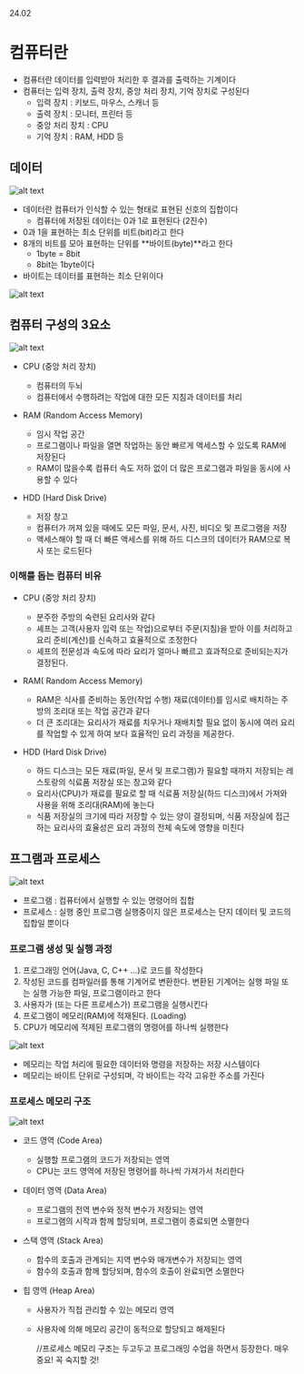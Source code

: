 24.02

# 컴퓨터란

- 컴퓨터란 데이터를 입력받아 처리한 후 결과를 출력하는 기계이다
- 컴퓨터는 입력 장치, 출력 장치, 중앙 처리 장치, 기억 장치로 구성된다
  - 입력 장치 : 키보드, 마우스, 스캐너 등
  - 출력 장치 : 모니터, 프린터 등
  - 중앙 처리 장치 : CPU
  - 기억 장치 : RAM, HDD 등

## 데이터
![alt text](image-6.png)
- 데이터란 컴퓨터가 인식할 수 있는 형태로 표현된 신호의 집합이다
  - 컴퓨터에 저장된 데이터는 0과 1로 표현된다 (2진수)
- 0과 1을 표현하는 최소 단위를 비트(bit)라고 한다
- 8개의 비트를 모아 표현하는 단위를 **바이트(byte)**라고 한다
  - 1byte = 8bit
  - 8bit는 1byte이다
- 바이트는 데이터를 표현하는 최소 단위이다

![alt text](image-7.png)

## 컴퓨터 구성의 3요소
![alt text](image-8.png)

- CPU (중앙 처리 장치)
  - 컴퓨터의 두뇌
  - 컴퓨터에서 수행하려는 작업에 대한 모든 지침과 데이터를 처리

- RAM (Random Access Memory)
  - 임시 작업 공간
  - 프로그램이나 파일을 열면 작업하는 동안 빠르게 액세스할 수 있도록 RAM에 저장된다
  - RAM이 많을수록 컴퓨터 속도 저하 없이 더 많은 프로그램과 파일을 동시에 사용할 수 있다

- HDD (Hard Disk Drive)
  - 저장 창고
  - 컴퓨터가 꺼져 있을 때에도 모든 파일, 문서, 사진, 비디오 및 프로그램을 저장
  - 액세스해야 할 때 더 빠른 액세스를 위해 하드 디스크의 데이터가 RAM으로 복사 또는 로드된다

### 이해를 돕는 컴퓨터 비유

- CPU (중앙 처리 장치)
  - 분주한 주방의 숙련된 요리사와 같다
  - 셰프는 고객(사용자 입력 또는 작업)으로부터 주문(지침)을 받아 이를 처리하고 요리 준비(계산)를 신속하고 효율적으로 조정한다
  - 셰프의 전문성과 속도에 따라 요리가 얼마나 빠르고 효과적으로 준비되는지가 결정된다.

- RAM( Random Access Memory)
  - RAM은 식사를 준비하는 동안(작업 수행) 재료(데이터)를 임시로 배치하는 주방의 조리대 또는 작업 공간과 같다
  - 더 큰 조리대는 요리사가 재료를 치우거나 재배치할 필요 없이 동시에 여러 요리를 작업할 수 있게 하여 보다 효율적인 요리 과정을 제공한다.

- HDD (Hard Disk Drive)
  - 하드 디스크는 모든 재료(파일, 문서 및 프로그램)가 필요할 때까지 저장되는 레스토랑의 식료품 저장실 또는 창고와 같다
  - 요리사(CPU)가 재료를 필요로 할 때 식료품 저장실(하드 디스크)에서 가져와 사용을 위해 조리대(RAM)에 놓는다
  - 식품 저장실의 크기에 따라 저장할 수 있는 양이 결정되며, 식품 저장실에 접근하는 요리사의 효율성은 요리 과정의 전체 속도에 영향을 미친다

## 프그램과 프로세스
![alt text](image-9.png)

- 프로그램 : 컴퓨터에서 실행할 수 있는 명령어의 집합
- 프로세스 : 실행 중인 프로그램
실행중이지 않은 프로세스는 단지 데이터 및 코드의 집합일 뿐이다


### 프로그램 생성 및 실행 과정
1. 프로그래밍 언어(Java, C, C++ …)로 코드를 작성한다
2. 작성된 코드를 컴파일러를 통해 기계어로 변환한다. 변환된 기계어는 실행 파일 또는 실행 가능한 파일, 프로그램이라고 한다
3. 사용자가 (또는 다른 프로세스가) 프로그램을 실행시킨다
4. 프로그램이 메모리(RAM)에 적재된다. (Loading)
5. CPU가 메모리에 적제된 프로그램의 명령어를 하나씩 실행한다

![alt text](image-10.png)

- 메모리는 작업 처리에 필요한 데이터와 명령을 저장하는 저장 시스템이다
- 메모리는 바이트 단위로 구성되며, 각 바이트는 각각 고유한 주소를 가진다

### 프로세스 메모리 구조
![alt text](image-11.png)
- 코드 영역 (Code Area)
  - 실행할 프로그램의 코드가 저장되는 영역
  - CPU는 코드 영역에 저장된 명령어를 하나씩 가져가서 처리한다

- 데이터 영역 (Data Area)
  - 프로그램의 전역 변수와 정적 변수가 저장되는 영역
  - 프로그램의 시작과 함께 할당되며, 프로그램이 종료되면 소멸한다

- 스택 영역 (Stack Area)
  - 함수의 호출과 관계되는 지역 변수와 매개변수가 저장되는 영역
  - 함수의 호출과 함께 할당되며, 함수의 호출이 완료되면 소멸한다

- 힙 영역 (Heap Area)
  - 사용자가 직접 관리할 수 있는 메모리 영역
  - 사용자에 의해 메모리 공간이 동적으로 할당되고 해제된다
  
  
    //프로세스 메모리 구조는 두고두고 프로그래밍 수업을 하면서 등장한다. 매우 중요! 꼭 숙지할 것!